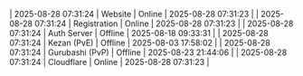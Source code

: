 | 2025-08-28 07:31:24 | Website | Online | 2025-08-28 07:31:23 |
| 2025-08-28 07:31:24 | Registration | Online | 2025-08-28 07:31:23 |
| 2025-08-28 07:31:24 | Auth Server | Offline | 2025-08-18 09:33:31 |
| 2025-08-28 07:31:24 | Kezan (PvE) | Offline | 2025-08-03 17:58:02 |
| 2025-08-28 07:31:24 | Gurubashi (PvP) | Offline | 2025-08-23 21:44:06 |
| 2025-08-28 07:31:24 | Cloudflare | Online | 2025-08-28 07:31:23 |
